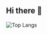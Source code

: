 ## Hi there 👋

![Top Langs](https://github-readme-stats.vercel.app/api/top-langs/?username=F64116045&layout=compact&exclude_repo=SIR-Covid19-Modeling,Personal_Website&theme=dracula)


